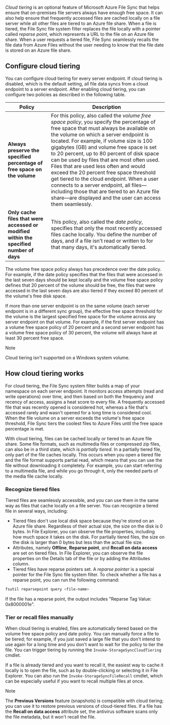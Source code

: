 *Cloud tiering* is an optional feature of Microsoft Azure File Sync that helps ensure that on-premises file servers always have enough free space. It can also help ensure that frequently accessed files are cached locally on a file server while all other files are tiered to an Azure file share. When a file is tiered, the File Sync file system filter replaces the file locally with a pointer called *reparse point*, which represents a URL to the file on an Azure file share. When a user requests a tiered file, File Sync seamlessly recalls the file data from Azure Files without the user needing to know that the file date is stored on an Azure file share.

## Configure cloud tiering

You can configure cloud tiering for every server endpoint. If cloud tiering is disabled, which is the default setting, all file data syncs from a cloud endpoint to a server endpoint. After enabling cloud tiering, you can configure two policies as described in the following table.

|Policy|Description|
|------------------------------------------------------------|------------------------------------------------------------|
|**Always preserve the specified percentage of free space on the volume**| For this policy, also called the *volume free space policy*, you specify the percentage of free space that must always be available on the volume on which a server endpoint is located. For example, if volume size is 100 gigabytes (GB) and volume free space is set to 20 percent, up to 80 percent of disk space can be used by files that are most often used. Files that are used less often and would exceed the 20 percent free space threshold get tiered to the cloud endpoint. When a user connects to a server endpoint, all files—including those that are tiered to an Azure file share—are displayed and the user can access them seamlessly.|
|**Only cache files that were accessed or modified within the specified number of days**| This policy, also called the *date policy*, specifies that only the most recently accessed files cache locally. You define the number of days, and if a file isn't read or written to for that many days, it's automatically tiered.|

The volume free space policy always has precedence over the date policy. For example, if the date policy specifies that the files that were accessed in the last seven days should be kept locally and the volume free space policy defines that 20 percent of the volume should be free, the files that were accessed in the last seven days are also tiered if they exceed 80 percent of the volume's free disk space.

If more than one server endpoint is on the same volume (each server endpoint is in a different sync group), the effective free space threshold for the volume is the largest specified free space for the volume across any server endpoint on that volume. For example, if the first server endpoint has a volume free space policy of 20 percent and a second server endpoint has a volume free space policy of 30 percent, the volume will always have at least 30 percent free space.

> [!NOTE]
> Cloud tiering isn't supported on a Windows system volume.

## How cloud tiering works

For cloud tiering, the File Sync system filter builds a map of your namespace on each server endpoint. It monitors access attempts (read and write operations) over time, and then based on both the frequency and recency of access, assigns a heat score to every file. A frequently accessed file that was recently opened is considered hot, whereas a file that's accessed rarely and wasn't opened for a long time is considered cool. When the file volume on a server exceeds the volume's free space threshold, File Sync tiers the coolest files to Azure Files until the free space percentage is met.

With cloud tiering, files can be cached locally or tiered to an Azure file share. Some file formats, such as multimedia files or compressed zip files, can also be in a third state, which is *partially tiered*. In a partially tiered file, only part of the file caches locally. This occurs when you open a tiered file and the file format supports partial read, which means that you can use the file without downloading it completely. For example, you can start referring to a multimedia file, and while you go through it, only the needed parts of the media file cache locally.

### Recognize tiered files

Tiered files are seamlessly accessible, and you can use them in the same way as files that cache locally on a file server. You can recognize a tiered file in several ways, including:

- Tiered files don't use local disk space because they're stored on an Azure file share. Regardless of their actual size, the size on the disk is 0 bytes. In File Explorer, you can observe the file properties, including how much space it takes on the disk. For partially tiered files, the size on the disk is larger than 0 bytes but less than the actual file size.
- Attributes, namely **Offline**, **Reparse point**, and **Recall on data access** are set on tiered files. In File Explorer, you can observe the file properties on the Details tab of the file or by adding the Attributes column.
- Tiered files have reparse pointers set. A *reparse pointer* is a special pointer for the File Sync file system filter. To check whether a file has a reparse point, you can run the following command:

```powershell
fsutil reparsepoint query <file-name>
```

If the file has a reparse point, the output includes "Reparse Tag Value: 0x8000001e".

### Tier or recall files manually

When cloud tiering is enabled, files are automatically tiered based on the volume free space policy and date policy. You can manually force a file to be tiered; for example, if you just saved a large file that you don't intend to use again for a long time and you don't want to wait for the policy to tier the file. You can trigger tiering by running the `Invoke-StorageSyncCloudTiering` cmdlet.

If a file is already tiered and you want to recall it, the easiest way to cache it locally is to open the file, such as by double-clicking or selecting it in File Explorer. You can also run the `Invoke-StorageSyncFileRecall` cmdlet, which can be especially useful if you want to recall multiple files at once.

> [!NOTE]
> The **Previous Versions** feature (snapshots) is compatible with cloud tiering; you can use it to restore previous versions of cloud-tiered files. If a file has the **Recall on data access** attribute set, the antivirus software scans only the file metadata, but it won't recall the file.
